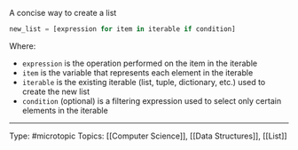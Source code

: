 A concise way to create a list

```python
new_list = [expression for item in iterable if condition]

```

Where:

- `expression` is the operation performed on the item in the iterable
- `item` is the variable that represents each element in the iterable
- `iterable` is the existing iterable (list, tuple, dictionary, etc.) used to create the new list
- `condition` (optional) is a filtering expression used to select only certain elements in the iterable


___
Type: #microtopic 
Topics: [[Computer Science]], [[Data Structures]], [[List]]

